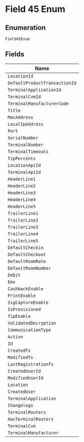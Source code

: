 
# Field 45 Enum

## Enumeration

`Field45Enum`

## Fields

| Name |
|  --- |
| `LocationId` |
| `DefaultProductTransactionId` |
| `TerminalApplicationId` |
| `TerminalCvmId` |
| `TerminalManufacturerCode` |
| `Title` |
| `MacAddress` |
| `LocalIpAddress` |
| `Port` |
| `SerialNumber` |
| `TerminalNumber` |
| `TerminalTimeouts` |
| `TipPercents` |
| `LocationApiId` |
| `TerminalApiId` |
| `HeaderLine1` |
| `HeaderLine2` |
| `HeaderLine3` |
| `HeaderLine4` |
| `HeaderLine5` |
| `TrailerLine1` |
| `TrailerLine2` |
| `TrailerLine3` |
| `TrailerLine4` |
| `TrailerLine5` |
| `DefaultCheckin` |
| `DefaultCheckout` |
| `DefaultRoomRate` |
| `DefaultRoomNumber` |
| `Debit` |
| `Emv` |
| `CashbackEnable` |
| `PrintEnable` |
| `SigCaptureEnable` |
| `IsProvisioned` |
| `TipEnable` |
| `ValidatedDecryption` |
| `CommunicationType` |
| `Active` |
| `Id` |
| `CreatedTs` |
| `ModifiedTs` |
| `LastRegistrationTs` |
| `CreatedUserId` |
| `ModifiedUserId` |
| `Location` |
| `CreatedUser` |
| `TerminalApplication` |
| `Changelogs` |
| `TerminalRouters` |
| `HasTerminalRouters` |
| `TerminalCvm` |
| `TerminalManufacturer` |

